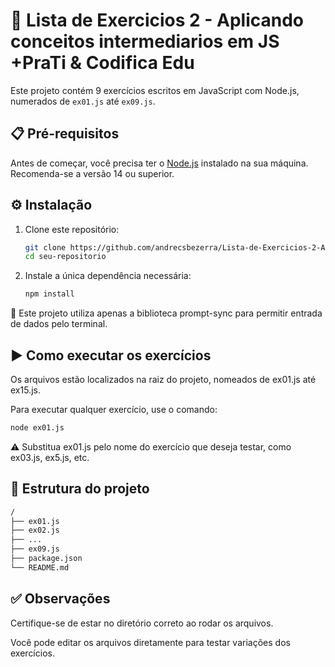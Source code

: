 # 📝 Lista de Exercicios 2 - Aplicando conceitos intermediarios em JS +PraTi & Codifica Edu

Este projeto contém 9 exercícios escritos em JavaScript com Node.js, numerados de `ex01.js` até `ex09.js`.

## 📋 Pré-requisitos

Antes de começar, você precisa ter o [Node.js](https://nodejs.org/) instalado na sua máquina. Recomenda-se a versão 14 ou superior.

## ⚙️ Instalação

1. Clone este repositório:

    ```bash
    git clone https://github.com/andrecsbezerra/Lista-de-Exercicios-2-Aplicando-conceitos-intermediarios-em-JS
    cd seu-repositorio
    ```

2. Instale a única dependência necessária:

    ```bash
    npm install
    ```

🚨 Este projeto utiliza apenas a biblioteca prompt-sync para permitir entrada de dados pelo terminal.

## ▶️ Como executar os exercícios

Os arquivos estão localizados na raiz do projeto, nomeados de ex01.js até ex15.js.

Para executar qualquer exercício, use o comando:

```bash
node ex01.js
```

⚠️ Substitua ex01.js pelo nome do exercício que deseja testar, como ex03.js, ex5.js, etc.

## 🧾 Estrutura do projeto

```bash
/
├── ex01.js
├── ex02.js
├── ...
├── ex09.js
├── package.json
└── README.md
```

## ✅ Observações

Certifique-se de estar no diretório correto ao rodar os arquivos.

Você pode editar os arquivos diretamente para testar variações dos exercícios.
